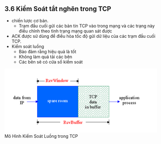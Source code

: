 ## 3.6 Kiểm Soát tắt nghẽn trong TCP 
- chiến lược cơ bản.
    + Trạm đầu cuối gửi các bản tin TCP vào trong mạng và các trạng này điều chỉnh theo tình trạng mạng quan sát được
- ACK được sử dùng để điều hòa tốc độ gửi dữ liệu của các trạm đầu cuối TCP.
- Kiểm soát luồng
    + Bảo đảm rằng hiệu quả là tốt
    + Không làm quá tải các bên
    + Các bên sẽ có cửa sổ kiểm soát
<img src="../../jmg/kiemsoatluongTCP.PNG">
  Mô Hình Kiểm Soát Luồng trong TCP
